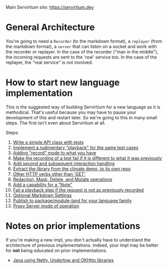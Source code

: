 Main Servirtium site: https://servirtium.dev

# General Architecture

You're going to need a `Recorder` (to the markdown format), a `replayer` (from the markdown format), a `server` that can listen on a 
socket and work with the recorder or replayer. In the case of the recorder ("man in the middle"), the incoming requests are sent to the 'real' service too. 
In the case of the replayer, the "real service" is not involved.  

# How to start new language implementation

This is the suggested way of building Servirtium for a new language as it is methodical. That's useful because you may 
have to pause your development of this and restart later. So we're going to this in many small steps. The first isn't 
even about Servirtium at all.

Steps:

1. [Write a simple API class with tests](./starting-a-new-implementation-step-1.md)
2. [Implement a rudimentary "playback" for the same test cases](./starting-a-new-implementation-step-1.md)
3. [Adding "record" mode to what you have](./starting-a-new-implementation-step-1.md)
4. [Make the recording of a test fail if it is different to what it was previously](./starting-a-new-implementation-step-1.md)
5. [Add second and subsequent interaction handling](./starting-a-new-implementation-step-1.md)
6. [Extract the library from the climate demo, to its own repo](./starting-a-new-implementation-step-1.md)
7. [Other HTTP verbs other than 'GET'](./starting-a-new-implementation-step-1.md)
8. [Redaction, Mask, Delete, and Mutate operations](./starting-a-new-implementation-step-1.md)
9. [Add a capability for a "Note"](./starting-a-new-implementation-step-1.md)
10. [Fail a playback step if the request is not as previously recorded](./starting-a-new-implementation-step-1.md)
11. [Optional Markdown Settings](./starting-a-new-implementation-step-1.md)
12. [Publish to package/module-land for your language family](./starting-a-new-implementation-step-1.md)
13. [Proxy Server mode of operation](./starting-a-new-implementation-step-1.md)

# Notes on prior implementations

If you're making a new impl, you don't actually have to understand the architecture of previous implementations. Indeed, your impl may be better for **not** being educated on prior implementations.

* [Java using Netty, Undertow and OKHttp libraries](java-version-architecture.md)

